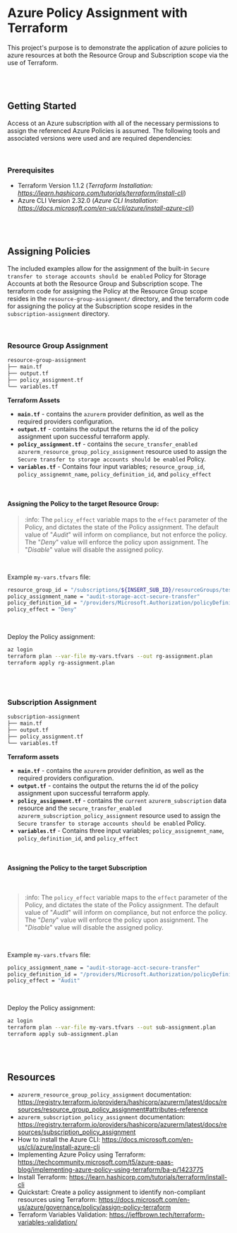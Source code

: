 # Azure Policy Assignment with Terraform

This project's purpose is to demonstrate the application of azure policies to azure resources at both the Resource Group and Subscription scope via the use of Terraform.

<br/><br/>

## Getting Started

Access ot an Azure subscription with all of the necessary permissions to assign the referenced Azure Policies is assumed. The following tools and associated versions were used and are required dependencies:

<br/>

### Prerequisites

* Terraform Version 1.1.2 (*Terraform Installation: https://learn.hashicorp.com/tutorials/terraform/install-cli*)
* Azure CLI Version  2.32.0 (*Azure CLI Installation: https://docs.microsoft.com/en-us/cli/azure/install-azure-cli*) 


<br/><br/>

## Assigning Policies

The included examples allow for the assignment of the built-in `Secure transfer to storage accounts should be enabled` Policy for Storage Accounts at both the Resource Group and Subscription scope. The terraform code for assigning the Policy at the Resource Group scope resides in the `resource-group-assignment/` directory, and the terraform code for assigning the policy at the Subscription scope resides in the `subscription-assignment` directory.

<br/>

### Resource Group Assignment

```bash
resource-group-assignment
├── main.tf
├── output.tf
├── policy_assignment.tf
└── variables.tf
```
**Terraform Assets**
* **`main.tf`** - contains the `azurerm` provider definition, as well as the required providers configuration.
* **`output.tf`** - contains the output the returns the id of the policy assignment upon successful terraform apply.
* **`policy_assignment.tf`** - contains the `secure_transfer_enabled` `azurerm_resource_group_policy_assignment` resource used to assign the `Secure transfer to storage accounts should be enabled` Policy.
* **`variables.tf`** - Contains four input variables; `resource_group_id`, `policy_assignemnt_name`, `policy_definition_id`, and `policy_effect`

<br/>

#### Assigning the Policy to the target Resource Group:

> :info: The `policy_effect` variable maps to the `effect` parameter of the Policy, and dictates the state of the Policy assignment. The default value of "*Audit*" will inform on compliance, but not enforce the policy. The "*Deny*" value will enforce the policy upon assignment. The "*Disable*" value will disable the assigned policy.

<br/>

Example `my-vars.tfvars` file:

```bash
resource_group_id = "/subscriptions/${INSERT_SUB_ID}/resourceGroups/testGroup"
policy_assignment_name = "audit-storage-acct-secure-transfer"
policy_definition_id = "/providers/Microsoft.Authorization/policyDefinitions/404c3081-a854-4457-ae30-26a93ef643f9"
policy_effect = "Deny"
```

<br/>

Deploy the Policy assignment: 

```bash
az login
terraform plan --var-file my-vars.tfvars --out rg-assignment.plan
terraform apply rg-assignment.plan
```

<br/><br/>

### Subscription Assignment

```bash
subscription-assignment
├── main.tf
├── output.tf
├── policy_assignment.tf
└── variables.tf
```

**Terraform assets**
* **`main.tf`** - contains the `azurerm` provider definition, as well as the required providers configuration.
* **`output.tf`** - contains the output the returns the id of the policy assignment upon successful terraform apply.
* **`policy_assignment.tf`** - contains the `current` `azurerm_subscription` data resource and the `secure_transfer_enabled` `azurerm_subscription_policy_assignment` resource used to assign the `Secure transfer to storage accounts should be enabled` Policy.
* **`variables.tf`** - Contains three input variables; `policy_assignemnt_name`, `policy_definition_id`, and `policy_effect`

<br/>

#### Assigning the Policy to the target Subscription

<br/>

> :info: The `policy_effect` variable maps to the `effect` parameter of the Policy, and dictates the state of the Policy assignment. The default value of "*Audit*" will inform on compliance, but not enforce the policy. The "*Deny*" value will enforce the policy upon assignment. The "*Disable*" value will disable the assigned policy.

<br/>

Example `my-vars.tfvars` file:

```bash
policy_assignment_name = "audit-storage-acct-secure-transfer"
policy_definition_id = "/providers/Microsoft.Authorization/policyDefinitions/404c3081-a854-4457-ae30-26a93ef643f9"
policy_effect = "Audit"
```

<br/>

Deploy the Policy assignment: 

```bash
az login
terraform plan --var-file my-vars.tfvars --out sub-assignment.plan
terraform apply sub-assignment.plan
```


<br/><br/>

## Resources
* `azurerm_resource_group_policy_assignment` documentation: https://registry.terraform.io/providers/hashicorp/azurerm/latest/docs/resources/resource_group_policy_assignment#attributes-reference
* `azurerm_subscription_policy_assignment` documentation: https://registry.terraform.io/providers/hashicorp/azurerm/latest/docs/resources/subscription_policy_assignment
* How to install the Azure CLI: https://docs.microsoft.com/en-us/cli/azure/install-azure-cli
* Implementing Azure Policy using Terraform: https://techcommunity.microsoft.com/t5/azure-paas-blog/implementing-azure-policy-using-terraform/ba-p/1423775
* Install Terraform: https://learn.hashicorp.com/tutorials/terraform/install-cli
* Quickstart: Create a policy assignment to identify non-compliant resources using Terraform: https://docs.microsoft.com/en-us/azure/governance/policy/assign-policy-terraform
* Terraform Variables Validation: https://jeffbrown.tech/terraform-variables-validation/